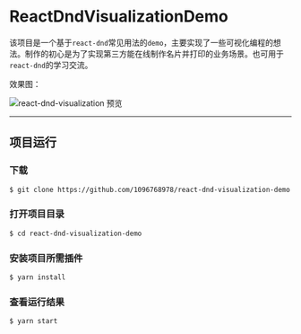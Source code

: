 # ReactDndVisualizationDemo
该项目是一个基于`react-dnd`常见用法的`demo`，主要实现了一些可视化编程的想法。制作的初心是为了实现第三方能在线制作名片并打印的业务场景。也可用于`react-dnd`的学习交流。

效果图：

![react-dnd-visualization 预览](https://uploader.shimo.im/f/bFBM2Lxdbgx1wLVV.gif?accessToken=eyJhbGciOiJIUzI1NiIsImtpZCI6ImRlZmF1bHQiLCJ0eXAiOiJKV1QifQ.eyJleHAiOjE2MTg5OTQ0ODEsImciOiJXUGt0cDl4ZHlrSHd4eHdQIiwiaWF0IjoxNjE4OTkyNjgxLCJ1Ijo0NDE5MjQ1M30.n6Ok5yzKdQU5R4XU50KxXbkcXM6x_wy2XvLIhBwmwmU)

-----
## 项目运行

### 下载
```bash
$ git clone https://github.com/1096768978/react-dnd-visualization-demo.git
```

### 打开项目目录

```bash
$ cd react-dnd-visualization-demo
```

### 安装项目所需插件

```bash
$ yarn install
```

### 查看运行结果

```bash
$ yarn start
```
